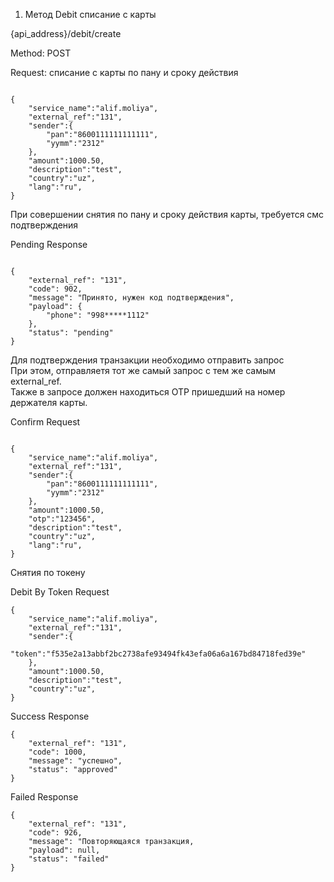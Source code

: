 1. Метод Debit списание с карты

{api_address}/debit/create

Method: POST

Request: списание с карты по пану и сроку действия

```

{
    "service_name":"alif.moliya",
    "external_ref":"131",
    "sender":{
        "pan":"8600111111111111",
        "yymm":"2312"
    },
    "amount":1000.50,
    "description":"test",
    "country":"uz",
    "lang":"ru",
}

```


При совершении снятия по пану и сроку действия карты, требуется смс подтверждения 

Pending Response

```

{
    "external_ref": "131",
    "code": 902,
    "message": "Принято, нужен код подтверждения",
    "payload": {
        "phone": "998*****1112"
    },
    "status": "pending"
}

```

Для подтверждения транзакции необходимо отправить запрос  
При этом, отправляетя тот же cамый запрос с тем же самым external_ref.  
Также в запросе должен находиться OTP пришедший на номер держателя карты. 

Confirm Request

```

{
    "service_name":"alif.moliya",
    "external_ref":"131",
    "sender":{
        "pan":"8600111111111111",
        "yymm":"2312"
    },
    "amount":1000.50,
    "otp":"123456",
    "description":"test",
    "country":"uz",
    "lang":"ru",
}

```

Снятия по токену

Debit By Token Request

```
{
    "service_name":"alif.moliya",
    "external_ref":"131",
    "sender":{
        "token":"f535e2a13abbf2bc2738afe93494fk43efa06a6a167bd84718fed39e"
    },
    "amount":1000.50,
    "description":"test",
    "country":"uz",
}

```


Success Response

```
{
    "external_ref": "131",
    "code": 1000,
    "message": "успешно",
    "status": "approved"
}

```

Failed Response

```
{
    "external_ref": "131",
    "code": 926,
    "message": "Повторяющаяся транзакция,
    "payload": null,
    "status": "failed"
}

```

